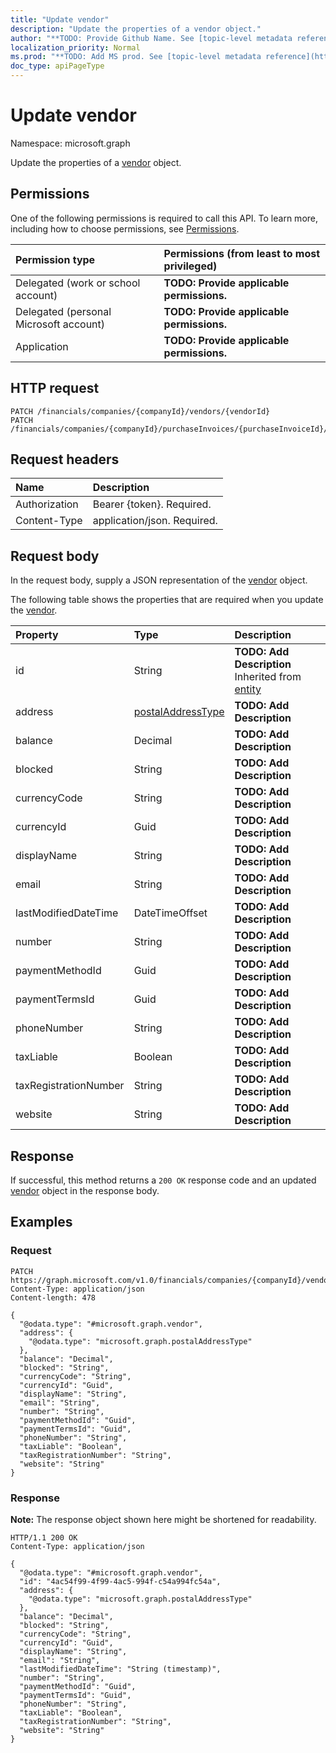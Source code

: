 ```yaml
---
title: "Update vendor"
description: "Update the properties of a vendor object."
author: "**TODO: Provide Github Name. See [topic-level metadata reference](https://msgo.azurewebsites.net/add/document/guidelines/metadata.html#topic-level-metadata)**"
localization_priority: Normal
ms.prod: "**TODO: Add MS prod. See [topic-level metadata reference](https://msgo.azurewebsites.net/add/document/guidelines/metadata.html#topic-level-metadata)**"
doc_type: apiPageType
---
```


# Update vendor
Namespace: microsoft.graph



Update the properties of a [vendor](../resources/vendor.md) object.

## Permissions
One of the following permissions is required to call this API. To learn more, including how to choose permissions, see [Permissions](/graph/permissions-reference).

|Permission type|Permissions (from least to most privileged)|
|:---|:---|
|Delegated (work or school account)|**TODO: Provide applicable permissions.**|
|Delegated (personal Microsoft account)|**TODO: Provide applicable permissions.**|
|Application|**TODO: Provide applicable permissions.**|

## HTTP request

<!-- {
  "blockType": "ignored"
}
-->
``` http
PATCH /financials/companies/{companyId}/vendors/{vendorId}
PATCH /financials/companies/{companyId}/purchaseInvoices/{purchaseInvoiceId}/vendor
```

## Request headers
|Name|Description|
|:---|:---|
|Authorization|Bearer {token}. Required.|
|Content-Type|application/json. Required.|

## Request body
In the request body, supply a JSON representation of the [vendor](../resources/vendor.md) object.

The following table shows the properties that are required when you update the [vendor](../resources/vendor.md).

|Property|Type|Description|
|:---|:---|:---|
|id|String|**TODO: Add Description** Inherited from [entity](../resources/entity.md)|
|address|[postalAddressType](../resources/postaladdresstype.md)|**TODO: Add Description**|
|balance|Decimal|**TODO: Add Description**|
|blocked|String|**TODO: Add Description**|
|currencyCode|String|**TODO: Add Description**|
|currencyId|Guid|**TODO: Add Description**|
|displayName|String|**TODO: Add Description**|
|email|String|**TODO: Add Description**|
|lastModifiedDateTime|DateTimeOffset|**TODO: Add Description**|
|number|String|**TODO: Add Description**|
|paymentMethodId|Guid|**TODO: Add Description**|
|paymentTermsId|Guid|**TODO: Add Description**|
|phoneNumber|String|**TODO: Add Description**|
|taxLiable|Boolean|**TODO: Add Description**|
|taxRegistrationNumber|String|**TODO: Add Description**|
|website|String|**TODO: Add Description**|



## Response

If successful, this method returns a `200 OK` response code and an updated [vendor](../resources/vendor.md) object in the response body.

## Examples

### Request
<!-- {
  "blockType": "request",
  "name": "update_vendor"
}
-->
``` http
PATCH https://graph.microsoft.com/v1.0/financials/companies/{companyId}/vendors/{vendorId}
Content-Type: application/json
Content-length: 478

{
  "@odata.type": "#microsoft.graph.vendor",
  "address": {
    "@odata.type": "microsoft.graph.postalAddressType"
  },
  "balance": "Decimal",
  "blocked": "String",
  "currencyCode": "String",
  "currencyId": "Guid",
  "displayName": "String",
  "email": "String",
  "number": "String",
  "paymentMethodId": "Guid",
  "paymentTermsId": "Guid",
  "phoneNumber": "String",
  "taxLiable": "Boolean",
  "taxRegistrationNumber": "String",
  "website": "String"
}
```


### Response
**Note:** The response object shown here might be shortened for readability.
<!-- {
  "blockType": "response",
  "truncated": true
}
-->
``` http
HTTP/1.1 200 OK
Content-Type: application/json

{
  "@odata.type": "#microsoft.graph.vendor",
  "id": "4ac54f99-4f99-4ac5-994f-c54a994fc54a",
  "address": {
    "@odata.type": "microsoft.graph.postalAddressType"
  },
  "balance": "Decimal",
  "blocked": "String",
  "currencyCode": "String",
  "currencyId": "Guid",
  "displayName": "String",
  "email": "String",
  "lastModifiedDateTime": "String (timestamp)",
  "number": "String",
  "paymentMethodId": "Guid",
  "paymentTermsId": "Guid",
  "phoneNumber": "String",
  "taxLiable": "Boolean",
  "taxRegistrationNumber": "String",
  "website": "String"
}
```

